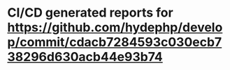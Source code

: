 # CI/CD generated reports for https://github.com/hydephp/develop/commit/cdacb7284593c030ecb738296d630acb44e93b74
